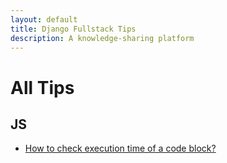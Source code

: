```yaml
---
layout: default
title: Django Fullstack Tips
description: A knowledge-sharing platform
---
```


# All Tips

## JS
- [How to check execution time of a code block?](./js/tip1.md)

